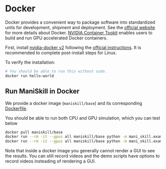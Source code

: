 # Docker

Docker provides a convenient way to package software into standardized units for development, shipment and deployment. See the [official website](https://www.docker.com/resources/what-container/) for more details about Docker. [NVIDIA Container Tookit](https://github.com/NVIDIA/nvidia-docker) enables users to build and run GPU accelerated Docker containers.

First, install [nvidia-docker v2](https://github.com/NVIDIA/nvidia-docker) following the [official instructions](https://docs.nvidia.com/datacenter/cloud-native/container-toolkit/install-guide.html#docker). It is recommended to complete post-install steps for Linux.

To verify the installation:

```bash
# You should be able to run this without sudo.
docker run hello-world
```

## Run ManiSkill in Docker

We provide a docker image (`maniskill/base`) and its corresponding [Dockerfile](https://github.com/haosulab/ManiSkill/blob/main/docker/Dockerfile).

You should be able to run both CPU and GPU simulation, which you can test below

```bash
docker pull maniskill/base
docker run --rm -it --gpus all maniskill/base python -m mani_skill.examples.demo_random_action
docker run --rm -it --gpus all maniskill/base python -m mani_skill.examples.benchmarking.gpu_sim
```

Note that inside a docker image you generally cannot render a GUI to see the results. You can still record videos and the demo scripts have options to record videos insteading of rendering a GUI.

<!-- 
## Run GUI Applications

To run GUI applications from the docker container (the host is attached with a display), you need to add extra options to the `docker run` command:

```bash
# Allow local X11 connections
xhost +local:root
# Run ManiSkill docker image with the NVIDIA GPU
docker run --rm -it --gpus all \
    -v /tmp/.X11-unix:/tmp/.X11-unix -e DISPLAY \
    haosulab/mani-skill \
    python -m mani_skill.examples.demo_manual_control -e PickCube-v0 --enable-sapien-viewer
```

To run GUI applications on a headless server, we present a solution based on `x11vnc` and `fluxbox`.

```bash
# https://www.richud.com/wiki/Ubuntu_Fluxbox_GUI_with_x11vnc_and_Xvfb
docker run --rm --gpus all -p 5900:5900 \
    haosulab/mani-skill \
    apt update && bash -c "apt install -yqq x11vnc fluxbox && x11vnc -create -env FD_PROG=/usr/bin/fluxbox  -env X11VNC_FINDDISPLAY_ALWAYS_FAILS=1 -env X11VNC_CREATE_GEOM=${1:-1920x1080x16} -gone 'pkill Xvfb' -nopw"
```

Then, forward the port of VNC (5900 by default) to the local host. On your local machine, install a [VNC viewer](https://www.realvnc.com/en/connect/download/viewer/) and connect to the localhost port(e.g. localhost:5900). -->
